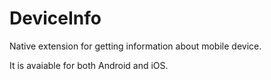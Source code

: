 DeviceInfo
==========

Native extension for getting information about mobile device.

It is avaiable for both Android and iOS.

